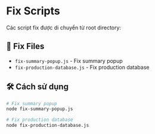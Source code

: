 # Fix Scripts

Các script fix được di chuyển từ root directory:

## 🔧 Fix Files
- `fix-summary-popup.js` - Fix summary popup
- `fix-production-database.js` - Fix production database

## 🛠️ Cách sử dụng
```bash
# Fix summary popup
node fix-summary-popup.js

# Fix production database
node fix-production-database.js
```
